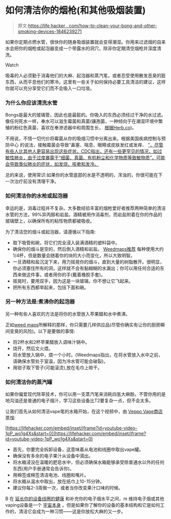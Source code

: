 # 如何清洁你的烟枪(和其他吸烟装置)

> 原文:[https://life hacker . com/how-to-clean-your-bong-and-other-smoking-devices-1846239271](https://lifehacker.com/how-to-clean-your-bong-and-other-smoking-devices-1846239271)

如果你定期点燃水管，很快你的随身吸烟装置就会变得潮湿。你用来过滤烟的自来水会把你的烟枪或起泡器变成一个带露水的洞穴，除非你定期清空烟枪并深度清洗。

Watch

吸毒的人必须勤于消毒他们的大麻、起泡器和蒸汽笔，或者忍受使用散发恶臭的脏东西，从而平息他们的寒冷。这里有一些关于如何保持必要工具清洁的建议，这样你就可以充分享受它们而不会吸入一口垃圾。

### 为什么你应该清洗水管

Bongs是最大的玻璃管，因此也是最脏的。你吸入的东西必须经过干净的水过滤。像任何死水一样，奉水可以滋生霉菌和真菌(镰孢菌，一种倾向于在潮湿环境中繁殖的粉红色真菌，喜欢在奉渗滤器中和周围生长， [根据Herb.co](https://herb.co/learn/sick-dirty-bong-water/))。

不用说，不惜一切代价将霉菌从你的吸烟习惯中分离出来。根据美国疾病控制与预防中心 的说法，接触霉菌会导致“鼻塞、喘息、眼睛或皮肤发红或发痒、 [”，尽管有些人比其他人更容易出现这些症状。CDC指出，还有一些更罕见的情况，如过敏性肺炎，由于过度暴露于“细菌、真菌、有机粉尘和化学物质等致敏物质”，可能会导致类似肺炎的症状，如发烧、咳嗽和发冷。](https://www.cdc.gov/mold/faqs.htm)

总的来说，使用常识:如果你的水管底部的水是不透明的，浑浊的，你很可能在下一次治疗前没有清理干净。

### 如何清洁你的水枪或起泡器

幸运的是，消毒过程并不复杂。大多数经验丰富的烟枪爱好者推荐两种简单的清洁水管的方法，99%异丙醇和岩盐。酒精被用作消毒剂，而岩盐附着在你的作品的玻璃壁上，以确保所有的粘性物质都被吸收。

为了清洁您的烟斗或起泡器，请遵循以下指南:

*   取下吸管和碗，将它们完全浸入装满酒精的塑料袋中。
*   确保你的烟斗是空的，然后倒入酒精和岩盐。 [Weedmaps推荐](https://weedmaps.com/learn/products-and-how-to-consume/how-to-clean-a-bong) 每种使用大约1/4杯，但是数量会随着你的块的大小而变化，所以大致明智。
*   一旦酒精和盐沉淀下来，用力摇晃你的烟斗，直到大量的树脂散开。很明显，你必须塞住所有的洞，这样就不会有黏糊糊的水漏出；你可以用任何合适的东西来做这件事，或者用你的手(戴着橡胶手套)。
*   摇晃时，要用双手，因为这是一块玻璃，你不想让它飞起来。
*   把所有东西都举起来，包括下面和碗。

### 另一种方法是:煮沸你的起泡器

另一种有些人喜欢的方法是将你的水管放入苹果醋和水中煮沸。

正如[weed maps](https://weedmaps.com/news/2019/01/4-simple-ways-to-keep-your-pipe-bubbler-rig-or-bong-clean/)所解释的那样，你只需要几样供应品(尽管你确实有让你的厨房瞬间变臭的风险)。以下是要做的事情:

*   将2杯水和2杯苹果醋放入调味汁锅中。
*   烧开，然后文火煨。
*   将水管放入锅中，煨一个小时。(Weedmaps指出，在将水管放入水中之前，请确保水管处于室温，因为冷水管可能会破裂)。
*   用钳子取下管子(可能滚烫),放在毛巾上晾干。

### 如何清洁你的蒸汽罐

如果你偏爱现代除草技术，你可以用一支蒸汽笔来消耗四氢大麻酚。不管你用的是地沟油还是普通的电子烟汁，学习这些设备比T2要复杂一点，但不会太多。

让我们首先从如何清洁vape笔的水箱开始，在这个视频中，由 [Veppo Vape商店](https://www.youtube.com/watch?v=1pP_wo1g4Xs) 蒸馏:

 [https://lifehacker.com/embed/inset/iframe?id=youtube-video-1pP_wo1g4Xs&start=0](https://lifehacker.com/embed/inset/iframe?id=youtube-video-1pP_wo1g4Xs&start=0) 

*   首先，你要完全拆卸设备，这意味着从电池和线圈中取出vape罐。
*   确保没有多余的电子果汁从设备中滴出。
*   将水箱浸没在温暖的肥皂水中，但必须确保水箱能够承受除普通水以外的任何东西(用户手册通常会告诉你)。
*   用棉签或棉签清洁电池、线圈和嘴片。
*   将水箱从温水中取出，放在纸巾上10-15分钟。
*   建议你每2-3周做一次，或者当你改变果汁口味的时候。

B 在 [延长你的设备线圈的健康](https://www.vaporesso.com/blog/how-to-clean-a-vape-coil#section-three) 和补充你的电子烟水平之间，m 维持电子烟或其他vaping设备是一个 [宇宙本身](https://vaping.com/blog/guides/how-to-clean-a-vape-device-the-newbie-guide/) 。但是如果你了解你的设备的基本结构和它是如何工作的，清洁它会成为一种习惯——这是你放松大麻的又一步。